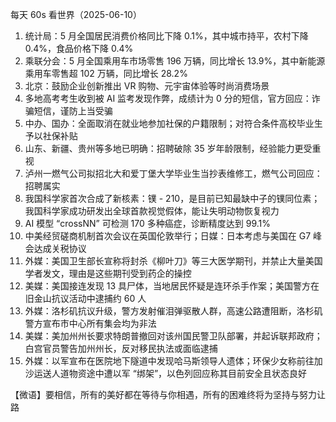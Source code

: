 每天 60s 看世界（2025-06-10）

1. 统计局：5 月全国居民消费价格同比下降 0.1%，其中城市持平，农村下降 0.4%，食品价格下降 0.4%
2. 乘联分会：5 月全国乘用车市场零售 196 万辆，同比增长 13.9%，其中新能源乘用车零售超 102 万辆，同比增长 28.2%
3. 北京：鼓励企业创新推出 VR 购物、元宇宙体验等时尚消费场景
4. 多地高考考生收到被 AI 监考发现作弊，成绩计为 0 分的短信，官方回应：诈骗短信，谨防上当受骗
5. 中办、国办：全面取消在就业地参加社保的户籍限制；对符合条件高校毕业生予以社保补贴
6. 山东、新疆、贵州等多地已明确：招聘破除 35 岁年龄限制，经验能力更受重视
7. 泸州一燃气公司拟招北大和爱丁堡大学毕业生当抄表维修工，燃气公司回应：招聘属实
8. 我国科学家首次合成了新核素：镤 - 210，是目前已知最缺中子的镤同位素；我国科学家成功研发出全球首款视觉假体，能让失明动物恢复视力
9. AI 模型 “crossNN” 可检测 170 多种癌症，诊断精度达到 99.1%
10. 中美经贸磋商机制首次会议在英国伦敦举行；日媒：日本考虑与美国在 G7 峰会达成关税协议
11. 外媒：美国卫生部长宣称将封杀《柳叶刀》等三大医学期刊，并禁止大量美国学者发文，理由是这些期刊受到药企的操控
12. 美媒：美国接连发现 13 具尸体，当地居民怀疑是连环杀手作案；美国警方在旧金山抗议活动中逮捕约 60 人
13. 外媒：洛杉矶抗议升级，警方发射催泪弹驱散人群，高速公路遭阻断，洛杉矶警方宣布市中心所有集会均为非法
14. 美媒：美加州州长要求特朗普撤回对该州国民警卫队部署，并起诉联邦政府；白宫官员警告加州州长，反对移民执法或面临逮捕
15. 外媒：以军宣布在医院地下隧道中发现哈马斯领导人遗体；环保少女称前往加沙运送人道物资途中遭以军 “绑架”，以色列回应称其目前安全且状态良好

【微语】要相信，所有的美好都在等待与你相遇，所有的困难终将为坚持与努力让路